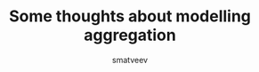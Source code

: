 ---
author: smatveev
title:  "Some thoughts about modelling aggregation"
presentation: "/assets/presentations/presentation_eng.pdf"
tags: 
  - ODE
  - Tensor Factorization
  - HPC
---